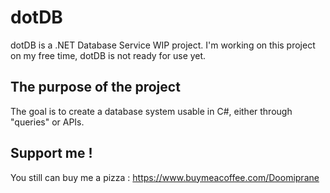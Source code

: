 # dotDB
dotDB is a .NET Database Service WIP project.
I'm working on this project on my free time, dotDB is not ready for use yet. 

## The purpose of the project
The goal is to create a database system usable in C#, either through "queries" or APIs.


## Support me !
You still can buy me a pizza :
https://www.buymeacoffee.com/Doomiprane
